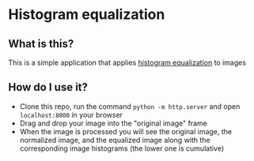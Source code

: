 # Histogram equalization

## What is this? 
This is a simple application that applies [histogram equalization](https://en.wikipedia.org/wiki/Histogram_equalization) to images

## How do I use it?
* Clone this repo, run the command `python -m http.server` and open `localhost:8000` in your browser
* Drag and drop your image into the "original image" frame
* When the image is processed you will see the original image, the normalized image, and the equalized image along with the corresponding image histograms (the lower one is cumulative)

